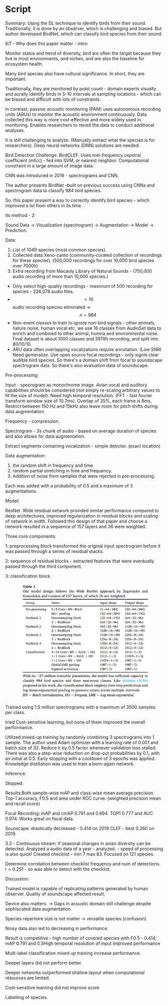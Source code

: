 # Script

Summary: Using the DL technique to identify birds from their sound. Traditionally, it is done by an observer, which is challenging and biased. But author developed BirdNet, which can classify bird species from their sound.&#x20;

6/1 - Why does this paper matter - intro:

Monitor status and trend of diversity, bird are often the target because they live in most environments, and niches, and are also the baseline for ecosystem health.

Many bird species also have cultural significance. In short, they are important.&#x20;

Traditionally, they are monitored by point count - domain experts visually and aurally identify birds in 5-10 intervals at sampling locations - which can be biased and difficult with lots of constraints.

In contrast, passive acoustic monitoring (PAM) uses autonomous recording units (ARUs) to monitor the acoustic environment continuously. Data collected this way is more cost-effective and more widely used in monitoring. Enables researchers to revisit the data to conduct additional analyses.&#x20;

It is still challenging to analyze. (Manually extract what the species is for researchers). Deep neural networks (DNN) solutions are needed.

Bird Detection Challenge. BirdCLEF. Uses mel-frequency cepstral coefficient (mfcc) - fed into SVM, or nearest neighbor. Computational constraint in a large amount of image data.

CNN was introduced in 2016 - spectrograms and CNN.&#x20;

The author presents BirdNet -built on previous success using CNNs and spectrogram data to classify 984 bird species.&#x20;

So, this paper present a way to correctly identify bird species - which improved a lot from others in its time.&#x20;

Its method - 2:

Sound Data -> Visualization (spectrogram) -> Augmentation -> Model -> Prediction.&#x20;

Data:&#x20;

1. List of 1049 species (most common species).&#x20;
2. Collected data Xeno-canto (community-curated collection of recordings for these species). (500,000 recordings for over 10,000 bird species over 7000h)
3. Extra recording from Macauly Library of Natural Sounds - (750,000 audio recording of more than 10,000 species.)



* Only select high-quality recordings - maximum of 500 recording for species - 226,078 audio files.
* $$<10$$ audio recording species eliminated -> $$n = 984$$
* Non-event classes to train to ignore non-bird signals - other animals, nature noise, human vocal etc, we use 16 classes from AudioSet data to enrich and combined to other animal, humna and environmental noise. Final dataset is about 1000 classes and 3978h recording, and split into 80/10/10.
* ARU data often overlapping vocalizations require annotation. (Low SNR) Need gemeralize. Use open source focal recordings - only signle clear audible bird species. So there's a domain shift from focal to soundscape spectrogram data. So there's also evaluation data of soundscape.

Pre-processing:

Input - specrogram as monochrome image. Avian vocal and auditory capabilities should be considered (not simply re-scaling arbitrary values to fit the size of model). Need high temporal resolution. (FFT - fast fourier transform window size of 10.7ms). Overlap of 25%, each frame is 8ms. Restrict between 150 Hz and 15kHz also leave room for pitch shifts during data augmentation.

Frequency - compression.&#x20;

Spectrogram - 3s chunk of audio - based on average duration of species and also allows for data augmentation.&#x20;

Extract segments containing vocalization - simple detrctor. (exact location)

Data augmentation:

1. the random shift in frequency and time.
2. random partial stretching in time and frequency.
3. Addition of noise from samples that were rejected in pre-processing.

Each was added with a probability of 0.5 and a maximum of 3 augmentations.



Model:

ResNet. Wide residual network provided similar performance compared to deep architectures, improved regularization in residual blocks and scaling of network in width. Followed this design of that paper and choose a network resulted in a sequence of 157 layers and 36 were weighted.&#x20;

Three core components:&#x20;

1: preprocessing block transformed the original input spectrogram before it was passed through a series of residual stacks.

2: sequence of residual blocks - extracted features that were eventually passed through the third component.

3: classification block.&#x20;



<figure><img src="../.gitbook/assets/image (5).png" alt=""><figcaption></figcaption></figure>

Trained using 1.5 million spectrograms with a maximum of 3500 samples per class.&#x20;

tried Cost-sensitive learning, but none of them improved the overall performance.&#x20;

Utilized mixed-up training by randomly combining 3 spectrograms into 1 sample. The author used Adam optimizer with a learning rate of 0.001 and batch size of 32. Reduce lr by 0.5 factor whenever validation loss stalled. There was also a step-wise reduction on drop-out probabilities by 0.1, with an initial at 0.5. Early stopping with a cooldown of 3 epochs was applied. Knowledge distillation was used to train a born-again network.

Inference:

Skipped.

Results:Both sample-wise mAP and class-wise mean average precision. Top-1 accuracy, F0.5 and area under ROC curve. (weighted precision mean and recall score)

Focal Recording: mAP and cmAP:0.791 and 0.694. TOP1 0.777 and AUC 0.974. Works great on focal data.

Sounscape: drastically decreased - 0.414 on 2019 CLEF - best 0.260 on 2019.&#x20;

3.3 - Continuous stream: if seasonal changes in avian diversity can be detected. Analyzed a audio data of a year - analyzed. - speed of processing is also quick! Created checklist - min 7 max 83. Focused on 121 species.

Determine correlation between checklist frequency and num of detections. r = 0.251 - so was able to detect with the checklist.

Discussion:

Trained model is capable of replicating patterns generated by human observer. Quality of soundscape affected result.&#x20;

Device also matters. -> Gaps in acoustic domain still challenge despite sophiscated data augmentation.

Species repertoire size is not matter -> versatile species (confusion)

Noisy data also led to decreasing in performance.

Result is competitive - high number of covered species with F0.5 - 0.414, mAP 0.791 and 0.5High temporal resolution of input improved performance

Multi-label classification mixed up training increase performance.

Deeper layers did not perform better.

Deeper networks outperformed shallow layout when computational resources are limited.

Cost-sensitive learning did not improve score

Labelling of species.&#x20;

